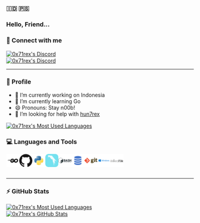 ### 🇮🇩 🇵🇸

### Hello, Friend...

### 🤙 Connect with me

<a href="https://discord.gg/cTKMyNuDNH">
  <img align="center" alt="0x71rex's Discord" src="https://img.shields.io/discord/822482475880022038.svg?logo=discord&style=plastic" width="151" height="19" />
</a>

<br />

<a href="https://twitter.com/intent/follow?original_referer=https%3A%2F%2Fgithub.com%2F0x71rex&screen_name=0x71rex">
  <img align="center" alt="0x71rex's Discord" src="https://img.shields.io/twitter/follow/0x71rex?color=1DA1F2&logo=twitter&style=plastic" width="151" height="19" />
</a>

---

### 🧔 Profile

- 🔭 I’m currently working on Indonesia
- 🌱 I’m currently learning Go
- 😄 Pronouns: Stay n00b!
- 🤔 I’m looking for help with [hun7rex](https://github.com/0x71rex/hun7rex)

<a href="https://github.com/0x71rex/hun7rex">
  <img align="center" alt="0x71rex's Most Used Languages" src="https://github-readme-stats.vercel.app/api/pin/?username=0x71rex&repo=hun7rex&show_owner=0x71rex&theme=tokyonight&show_icons=true&hide_border=true" width="495" />
</a>

<!--
- 👯 I’m looking to collaborate on ...
- 💬 Ask me about ...
- 📫 How to reach me: ...
- ⚡ Fun fact: ...
-->

### 💻 Languages and Tools

<img align="left" alt="GoLang" width="35px" src="https://raw.githubusercontent.com/0x71rex/0x71rex/main/static/go.png" />
<img align="left" alt="GitHub" width="35px" src="https://raw.githubusercontent.com/0x71rex/0x71rex/main/static/github.png" />
<img align="left" alt="Python" width="35px" src="https://raw.githubusercontent.com/0x71rex/0x71rex/main/static/python.png" />
<img align="left" alt="Parrot" width="35px" src="https://raw.githubusercontent.com/0x71rex/0x71rex/main/static/parrot.png" />
<img align="left" alt="Bash" width="35px" src="https://raw.githubusercontent.com/0x71rex/0x71rex/main/static/bash.png" />
<img align="left" alt="SQL" width="35px" src="https://raw.githubusercontent.com/0x71rex/0x71rex/main/static/sql.png" />
<img align="left" alt="Git" width="35px" src="https://raw.githubusercontent.com/0x71rex/0x71rex/main/static/git.png" />
<img align="left" alt="Windows" width="35px" src="https://raw.githubusercontent.com/0x71rex/0x71rex/main/static/windows.png" />
<img align="left" alt="Mikrotik" width="35px" src="https://raw.githubusercontent.com/0x71rex/0x71rex/main/static/mikrotik.png" />

<br />
<br />
<br />

<!--
**0x71rex/0x71rex** is a ✨ _special_ ✨ repository because its `README.md` (this file) appears on your GitHub profile.

Here are some ideas to get you started:
-->

---

### :zap: GitHub Stats

<a href="https://github.com/0x71rex">
  <img align="center" alt="0x71rex's Most Used Languages" src="https://github-readme-stats.vercel.app/api/top-langs/?username=0x71rex&theme=tokyonight&show_icons=true&hide_border=true&layout=compact" width="495" />
</a>

<br />

<a href="https://github.com/0x71rex">
  <img align="center" alt="0x71rex's GitHub Stats" src="https://github-readme-stats.vercel.app/api?username=0x71rex&theme=tokyonight&show_icons=true&hide_border=true&count_private=true" />
</a>
